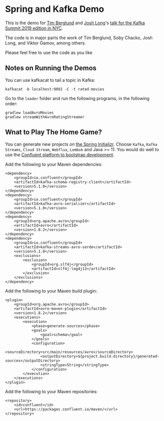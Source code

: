 # Spring and Kafka Demo 

This is the demo for [Tim Berglund](http://twitter.com/tlberglund) and [Josh Long](http://twitter.com/Starbuxman)'s [talk for the Kafka Summit 2019 edition in NYC](https://www.confluent.io/kafka-summit-ny19/stream-processing-with-the-spring-framework). 

The code is in major parts the work of Tim Berglund, Soby Chacko, Josh Long, and Viktor Gamov, among others. 

Please feel free to use the code as you like

## Notes on Running the Demos 

You can use kafkacat to tail a topic in Kafka: 

```
kafkacat -b localhost:9092 -C -t rated-movies
```

Go to the `loader` folder and run the following programs, in the following order: 

```
gradlew loadAvroMovies
gradlew streamWithAvroRatingStreamer
```

## Wnat to Play The Home Game?

You can generate new projects on [the Spring Initializr](http://start.spring.io). Choose `Kafka`, `Kafka Streams`, `Cloud Stream`, `Webflux`, `Lombok` and Java >= 11. You would do well to use the [Confluent platform to bootstrap development](https://www.confluent.io/download/).

Add the following to your Maven dependencies:


```
<dependency>
	<groupId>io.confluent</groupId>
	<artifactId>kafka-schema-registry-client</artifactId>
	<version>5.1.0</version>
</dependency>
<dependency>
	<groupId>io.confluent</groupId>
	<artifactId>kafka-avro-serializer</artifactId>
	<version>5.1.0</version>
</dependency>
<dependency>
	<groupId>org.apache.avro</groupId>
	<artifactId>avro</artifactId>
	<version>1.8.2</version>
</dependency>
<dependency>
	<groupId>io.confluent</groupId>
	<artifactId>kafka-streams-avro-serde</artifactId>
	<version>5.1.0</version>
	<exclusions>
		<exclusion>
			<groupId>org.slf4j</groupId>
			<artifactId>slf4j-log4j12</artifactId>
		</exclusion>
	</exclusions>
</dependency>
```

Add the following to your Maven build plugin:

```
<plugin>
	<groupId>org.apache.avro</groupId>
	<artifactId>avro-maven-plugin</artifactId>
	<version>1.8.2</version>
	<executions>
		<execution>
			<phase>generate-sources</phase>
			<goals>
				<goal>schema</goal>
			</goals>
			<configuration>
				<sourceDirectory>src/main/resources/avro</sourceDirectory>
				<outputDirectory>${project.build.directory}/generated-sources</outputDirectory>
				<stringType>String</stringType>
			</configuration>
		</execution>
	</executions>
</plugin>
```

Add the following to your Maven repositories:

```
<repository>
	<id>confluent</id>
	<url>https://packages.confluent.io/maven/</url>
</repository>
```

